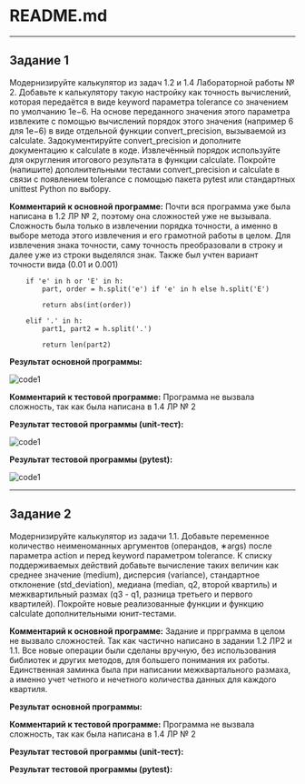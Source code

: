 # README.md

---

## Задание 1
Модернизируйте калькулятор из задач 1.2 и 1.4 Лабораторной работы
№ 2. Добавьте к калькулятору такую настройку как точность вычислений, которая передаётся в виде keyword параметра tolerance со
значением по умолчанию 1e−6. На основе переданного значения этого
параметра извлеките с помощью вычислений порядок этого значения
(например 6 для 1e−6) в виде отдельной функции convert_precision,
вызываемой из calculate. Задокументируйте convert_precision и
дополните документацию к calculate в коде. Извлечённый порядок
используйте для округления итогового результата в функции calculate.
Покройте (напишите) дополнительными тестами convert_precision
и calculate в связи с появлением tolerance с помощью пакета pytest
или стандартных unittest Python по выбору.

**Комментарий к основной программе:** Почти вся программа уже была написана в 1.2 ЛР № 2, поэтому она сложностей уже не вызывала. Сложность была только в извлечении порядка точности, а именно в выборе метода этого извлечения и его грамотной работы в целом. Для извлечения знака точности, саму точность преобразовали в строку и далее уже из строки выделялся знак. Также был учтен вариант точности вида (0.01 и 0.001)

```
    if 'e' in h or 'E' in h:
        part, order = h.split('e') if 'e' in h else h.split('E')

        return abs(int(order))

    elif '.' in h:
        part1, part2 = h.split('.')

        return len(part2)
```

**Результат основной программы:** 

![code1](https://github.com/MelnikNO/programming-2/blob/main/Screen/LR3_1.png)


**Комментарий к тестовой программе:** Программа не вызвала сложность, так как была написана в 1.4 ЛР № 2 

**Результат тестовой программы (unit-тест):** 

![code1](https://github.com/MelnikNO/programming-2/blob/main/Screen/L3_1_unittest.png)

**Результат тестовой программы (pytest):** 

![code1](https://github.com/MelnikNO/programming-2/blob/main/Screen/LR3_1_pytest.png)

---

## Задание 2
Модернизируйте калькулятор из задачи 1.1. Добавьте переменное количество неименоманных аргументов (операндов, ∗args) после параметра action и перед keyword параметром tolerance. К списку
поддерживаемых действий добавьте вычисление таких величин как
среднее значение (medium), дисперсия (variance), стандартное отклонение (std_deviation), медиана (median, q2, второй квартиль) и межквартильный размах (q3 - q1, разница третьего и первого квартилей).
Покройте новые реализованные функции и функцию calculate дополнительными юнит-тестами.

**Комментарий к основной программе:** Задание и пррграмма в целом не вызвало сложностей. Так как частично написано в задании 1.2 ЛР2 и 1.1. Все новые операции были сделаны вручную, без использования библиотек и других методов, для большего понимания их работы. Единственная заминка была при написании межквартального размаха, а именно учет четного и нечетного количества данных для каждого квартиля.

**Результат основной программы:** 


**Комментарий к тестовой программе:** Программа не вызвала сложность, так как была написана в 1.4 ЛР № 2 

**Результат тестовой программы (unit-тест):** 

**Результат тестовой программы (pytest):** 
